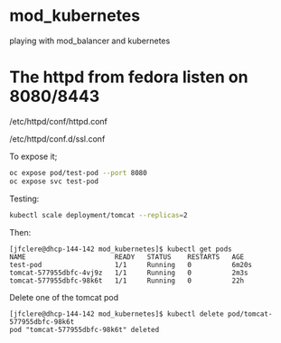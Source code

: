 # mod_kubernetes
playing with mod_balancer and kubernetes

# The httpd from fedora listen on 8080/8443
/etc/httpd/conf/httpd.conf

/etc/httpd/conf.d/ssl.conf

To expose it;
```bash
oc expose pod/test-pod --port 8080
oc expose svc test-pod
```

Testing:
```bash
kubectl scale deployment/tomcat --replicas=2
```
Then:
```
[jfclere@dhcp-144-142 mod_kubernetes]$ kubectl get pods
NAME                      READY   STATUS    RESTARTS   AGE
test-pod                  1/1     Running   0          6m20s
tomcat-577955dbfc-4vj9z   1/1     Running   0          2m3s
tomcat-577955dbfc-98k6t   1/1     Running   0          22h
```
Delete one of the tomcat pod
```
[jfclere@dhcp-144-142 mod_kubernetes]$ kubectl delete pod/tomcat-577955dbfc-98k6t
pod "tomcat-577955dbfc-98k6t" deleted
```
